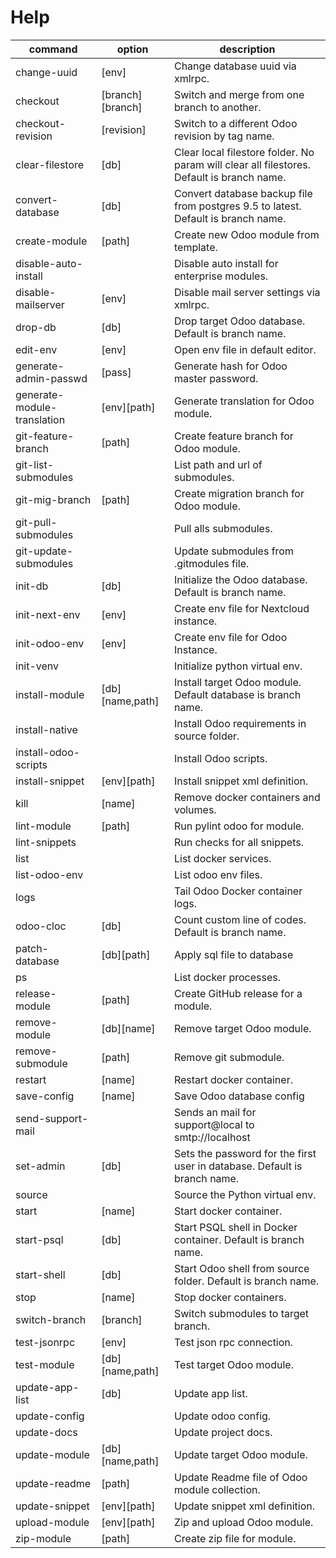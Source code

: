 # Help

| command                     | option           | description                                                                               |
| --------------------------- | ---------------- | ----------------------------------------------------------------------------------------- |
| change-uuid                 | [env]            | Change database uuid via xmlrpc.                                                          |
| checkout                    | [branch][branch] | Switch and merge from one branch to another.                                              |
| checkout-revision           | [revision]       | Switch to a different Odoo revision by tag name.                                          |
| clear-filestore             | [db]             | Clear local filestore folder. No param will clear all filestores. Default is branch name. |
| convert-database            | [db]             | Convert database backup file from postgres 9.5 to latest.  Default is branch name.        |
| create-module               | [path]           | Create new Odoo module from template.                                                     |
| disable-auto-install        |                  | Disable auto install for enterprise modules.                                              |
| disable-mailserver          | [env]            | Disable mail server settings via xmlrpc.                                                  |
| drop-db                     | [db]             | Drop target Odoo database. Default is branch name.                                        |
| edit-env                    | [env]            | Open env file in default editor.                                                          |
| generate-admin-passwd       | [pass]           | Generate hash for Odoo master password.                                                   |
| generate-module-translation | [env][path]      | Generate translation for Odoo module.                                                     |
| git-feature-branch          | [path]           | Create feature branch for Odoo module.                                                    |
| git-list-submodules         |                  | List path and url of submodules.                                                          |
| git-mig-branch              | [path]           | Create migration branch for Odoo module.                                                  |
| git-pull-submodules         |                  | Pull alls submodules.                                                                     |
| git-update-submodules       |                  | Update submodules from .gitmodules file.                                                  |
| init-db                     | [db]             | Initialize the Odoo database. Default is branch name.                                     |
| init-next-env               | [env]            | Create env file for Nextcloud instance.                                                   |
| init-odoo-env               | [env]            | Create env file for Odoo Instance.                                                        |
| init-venv                   |                  | Initialize python virtual env.                                                            |
| install-module              | [db][name,path]  | Install target Odoo module.  Default database is branch name.                             |
| install-native              |                  | Install Odoo requirements in source folder.                                               |
| install-odoo-scripts        |                  | Install Odoo scripts.                                                                     |
| install-snippet             | [env][path]      | Install snippet xml definition.                                                           |
| kill                        | [name]           | Remove docker containers and volumes.                                                     |
| lint-module                 | [path]           | Run pylint odoo for module.                                                               |
| lint-snippets               |                  | Run checks for all snippets.                                                              |
| list                        |                  | List docker services.                                                                     |
| list-odoo-env               |                  | List odoo env files.                                                                      |
| logs                        |                  | Tail Odoo Docker container logs.                                                          |
| odoo-cloc                   | [db]             | Count custom line of codes. Default is branch name.                                       |
| patch-database              | [db][path]       | Apply sql file to database                                                                |
| ps                          |                  | List docker processes.                                                                    |
| release-module              | [path]           | Create GitHub release for a module.                                                       |
| remove-module               | [db][name]       | Remove target Odoo module.                                                                |
| remove-submodule            | [path]           | Remove git submodule.                                                                     |
| restart                     | [name]           | Restart docker container.                                                                 |
| save-config                 | [name]           | Save Odoo database config                                                                 |
| send-support-mail           |                  | Sends an mail for support@local to smtp://localhost                                       |
| set-admin                   | [db]             | Sets the password for the first user in database.   Default is branch name.               |
| source                      |                  | Source the Python virtual env.                                                            |
| start                       | [name]           | Start docker container.                                                                   |
| start-psql                  | [db]             | Start PSQL shell in Docker container.  Default is branch name.                            |
| start-shell                 | [db]             | Start Odoo shell from source folder.    Default is branch name.                           |
| stop                        | [name]           | Stop docker containers.                                                                   |
| switch-branch               | [branch]         | Switch submodules to target branch.                                                       |
| test-jsonrpc                | [env]            | Test json rpc connection.                                                                 |
| test-module                 | [db][name,path]  | Test target Odoo module.                                                                  |
| update-app-list             | [db]             | Update app list.                                                                          |
| update-config               |                  | Update odoo config.                                                                       |
| update-docs                 |                  | Update project docs.                                                                      |
| update-module               | [db][name,path]  | Update target Odoo module.                                                                |
| update-readme               | [path]           | Update Readme file of Odoo module collection.                                             |
| update-snippet              | [env][path]      | Update snippet xml definition.                                                            |
| upload-module               | [env][path]      | Zip and upload Odoo module.                                                               |
| zip-module                  | [path]           | Create zip file for module.                                                               |